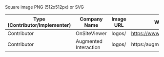Square image PNG (512x512px) or SVG

| Type (Contributor/Implementer) | Company Name | Image URL | Website URL | 
| ------------------------------ | ------------ | --------- | ----------  |
| Contributor | OnSiteViewer | logos/ | https://www.onsiteviewer.com/ | 
| Contributor | Augmented Interaction | logos/ | https:/augmentedinteraction.com |
